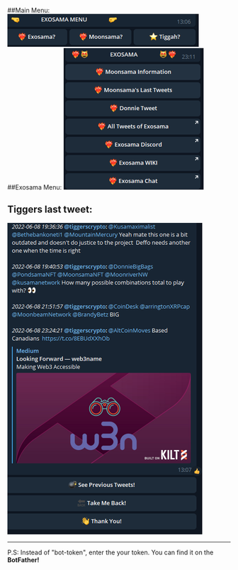 ##Main Menu:
![Alt text](/ss/1.png?raw=true "Optional Title")
##Exosama Menu:
![Alt text](/ss/2.png?raw=true "Optional Title")
## Tiggers last tweet:
![Alt text](/ss/3.png?raw=true "Optional Title")



<hr>
P.S: Instead of "bot-token", enter the your token. You can find it on the <strong>BotFather!</strong>